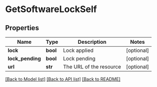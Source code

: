# GetSoftwareLockSelf

## Properties
Name | Type | Description | Notes
------------ | ------------- | ------------- | -------------
**lock** | **bool** | Lock applied | [optional] 
**lock_pending** | **bool** | Lock pending | [optional] 
**url** | **str** | The URL of the resource | [optional] 

[[Back to Model list]](../README.md#documentation-for-models) [[Back to API list]](../README.md#documentation-for-api-endpoints) [[Back to README]](../README.md)


